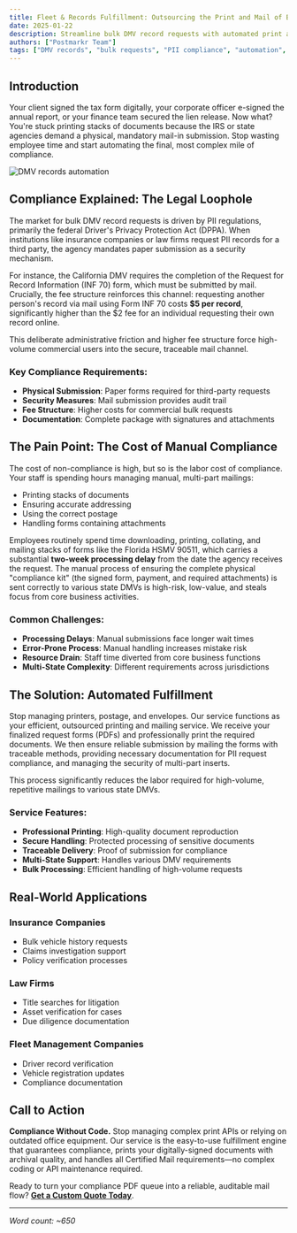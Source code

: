 ```yaml
---
title: Fleet & Records Fulfillment: Outsourcing the Print and Mail of Bulk DMV Record and Title Requests
date: 2025-01-22
description: Streamline bulk DMV record requests with automated print and mail services. Reduce manual labor and ensure compliance.
authors: ["Postmarkr Team"]
tags: ["DMV records", "bulk requests", "PII compliance", "automation", "fleet management"]
---
```


## Introduction

Your client signed the tax form digitally, your corporate officer e-signed the annual report, or your finance team secured the lien release. Now what? You're stuck printing stacks of documents because the IRS or state agencies demand a physical, mandatory mail-in submission. Stop wasting employee time and start automating the final, most complex mile of compliance.

![DMV records automation](/banner-images/default-banner.webp)

## Compliance Explained: The Legal Loophole

The market for bulk DMV record requests is driven by PII regulations, primarily the federal Driver's Privacy Protection Act (DPPA). When institutions like insurance companies or law firms request PII records for a third party, the agency mandates paper submission as a security mechanism. 

For instance, the California DMV requires the completion of the Request for Record Information (INF 70) form, which must be submitted by mail. Crucially, the fee structure reinforces this channel: requesting another person's record via mail using Form INF 70 costs **$5 per record**, significantly higher than the $2 fee for an individual requesting their own record online. 

This deliberate administrative friction and higher fee structure force high-volume commercial users into the secure, traceable mail channel.

### Key Compliance Requirements:
- **Physical Submission**: Paper forms required for third-party requests
- **Security Measures**: Mail submission provides audit trail
- **Fee Structure**: Higher costs for commercial bulk requests
- **Documentation**: Complete package with signatures and attachments

## The Pain Point: The Cost of Manual Compliance

The cost of non-compliance is high, but so is the labor cost of compliance. Your staff is spending hours managing manual, multi-part mailings:

- Printing stacks of documents
- Ensuring accurate addressing
- Using the correct postage
- Handling forms containing attachments

Employees routinely spend time downloading, printing, collating, and mailing stacks of forms like the Florida HSMV 90511, which carries a substantial **two-week processing delay** from the date the agency receives the request. The manual process of ensuring the complete physical "compliance kit" (the signed form, payment, and required attachments) is sent correctly to various state DMVs is high-risk, low-value, and steals focus from core business activities.

### Common Challenges:
- **Processing Delays**: Manual submissions face longer wait times
- **Error-Prone Process**: Manual handling increases mistake risk
- **Resource Drain**: Staff time diverted from core business functions
- **Multi-State Complexity**: Different requirements across jurisdictions

## The Solution: Automated Fulfillment

Stop managing printers, postage, and envelopes. Our service functions as your efficient, outsourced printing and mailing service. We receive your finalized request forms (PDFs) and professionally print the required documents. We then ensure reliable submission by mailing the forms with traceable methods, providing necessary documentation for PII request compliance, and managing the security of multi-part inserts.

This process significantly reduces the labor required for high-volume, repetitive mailings to various state DMVs.

### Service Features:
- **Professional Printing**: High-quality document reproduction
- **Secure Handling**: Protected processing of sensitive documents
- **Traceable Delivery**: Proof of submission for compliance
- **Multi-State Support**: Handles various DMV requirements
- **Bulk Processing**: Efficient handling of high-volume requests

## Real-World Applications

### Insurance Companies
- Bulk vehicle history requests
- Claims investigation support
- Policy verification processes

### Law Firms
- Title searches for litigation
- Asset verification for cases
- Due diligence documentation

### Fleet Management Companies
- Driver record verification
- Vehicle registration updates
- Compliance documentation

## Call to Action

**Compliance Without Code.** Stop managing complex print APIs or relying on outdated office equipment. Our service is the easy-to-use fulfillment engine that guarantees compliance, prints your digitally-signed documents with archival quality, and handles all Certified Mail requirements—no complex coding or API maintenance required.

Ready to turn your compliance PDF queue into a reliable, auditable mail flow? **[Get a Custom Quote Today](https://postmarkr.com)**.

---

*Word count: ~650*
